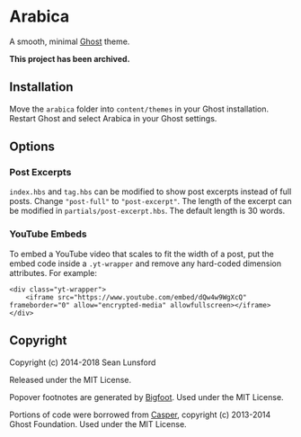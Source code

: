 # Arabica

A smooth, minimal [Ghost](https://ghost.org) theme.

**This project has been archived.**

## Installation
Move the `arabica` folder into `content/themes` in your Ghost installation. Restart Ghost and select Arabica in your Ghost settings.

## Options

### Post Excerpts
`index.hbs` and `tag.hbs` can be modified to show post excerpts instead of full posts. Change `"post-full"` to `"post-excerpt"`. The length of the excerpt can be modified in `partials/post-excerpt.hbs`. The default length is 30 words.

### YouTube Embeds
To embed a YouTube video that scales to fit the width of a post, put the embed code inside a `.yt-wrapper` and remove any hard-coded dimension attributes. For example:

```
<div class="yt-wrapper">
    <iframe src="https://www.youtube.com/embed/dQw4w9WgXcQ" frameborder="0" allow="encrypted-media" allowfullscreen></iframe>
</div>
```

## Copyright
Copyright (c) 2014-2018 Sean Lunsford

Released under the MIT License.

Popover footnotes are generated by [Bigfoot](https://github.com/lemonmade/bigfoot). Used under the MIT License.
 
Portions of code were borrowed from [Casper](https://github.com/TryGhost/Casper), copyright (c) 2013-2014 Ghost Foundation. Used under the MIT License.
